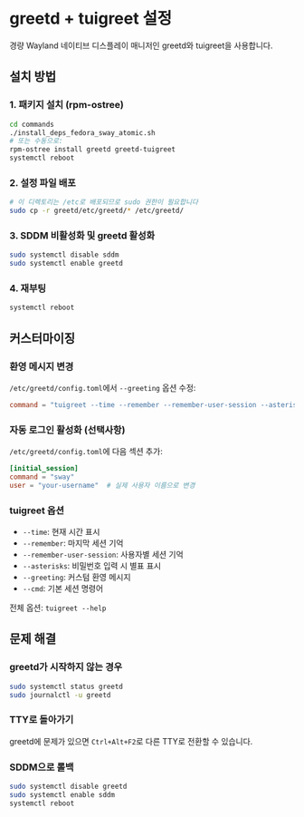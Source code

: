 # greetd + tuigreet 설정

경량 Wayland 네이티브 디스플레이 매니저인 greetd와 tuigreet을 사용합니다.

## 설치 방법

### 1. 패키지 설치 (rpm-ostree)

```bash
cd commands
./install_deps_fedora_sway_atomic.sh
# 또는 수동으로:
rpm-ostree install greetd greetd-tuigreet
systemctl reboot
```

### 2. 설정 파일 배포

```bash
# 이 디렉토리는 /etc로 배포되므로 sudo 권한이 필요합니다
sudo cp -r greetd/etc/greetd/* /etc/greetd/
```

### 3. SDDM 비활성화 및 greetd 활성화

```bash
sudo systemctl disable sddm
sudo systemctl enable greetd
```

### 4. 재부팅

```bash
systemctl reboot
```

## 커스터마이징

### 환영 메시지 변경

`/etc/greetd/config.toml`에서 `--greeting` 옵션 수정:

```toml
command = "tuigreet --time --remember --remember-user-session --asterisks --greeting 'Your Custom Message' --cmd sway"
```

### 자동 로그인 활성화 (선택사항)

`/etc/greetd/config.toml`에 다음 섹션 추가:

```toml
[initial_session]
command = "sway"
user = "your-username"  # 실제 사용자 이름으로 변경
```

### tuigreet 옵션

- `--time`: 현재 시간 표시
- `--remember`: 마지막 세션 기억
- `--remember-user-session`: 사용자별 세션 기억
- `--asterisks`: 비밀번호 입력 시 별표 표시
- `--greeting`: 커스텀 환영 메시지
- `--cmd`: 기본 세션 명령어

전체 옵션: `tuigreet --help`

## 문제 해결

### greetd가 시작하지 않는 경우

```bash
sudo systemctl status greetd
sudo journalctl -u greetd
```

### TTY로 돌아가기

greetd에 문제가 있으면 `Ctrl+Alt+F2`로 다른 TTY로 전환할 수 있습니다.

### SDDM으로 롤백

```bash
sudo systemctl disable greetd
sudo systemctl enable sddm
systemctl reboot
```
